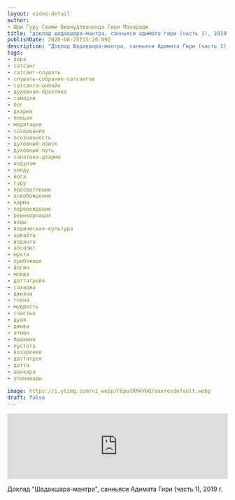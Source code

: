 ```yaml
---
layout: video-detail
author:
- Шри Гуру Свами Вишнудевананда Гири Махарадж
title: "доклад шадакшара-мантра, санньяси адимата гири (часть 1), 2019 г"
publishDate: 2020-08-25T15:20:09Z
description: "Доклад Шадакшара-мантра, санньяси Адимата Гири (часть 1), 2019 г."
tags: 
- вера
- сатсанг
- сатсанг-слушать
- слушать-собрание-сатсангов
- сатсанга-онлайн
- духовная-практика
- самадхи
- бог
- дхарма
- лекция
- медитация
- созерцание
- осознанность
- духовный-поиск
- духовный-путь
- санатана-дхарма
- индуизм
- хинду
- йога
- гуру
- просветление
- освобождение
- карма
- перерождение
- реинкорнация
- веды
- ведическая-культура
- адвайта
- веданта
- абсолют
- мукти
- прибежище
- йогин
- мокша
- даттатрейя
- сахаджа
- джняна
- гняна
- мудрость
- счастье
- душа
- джива
- атман
- брахман
- пустота
- воззрение
- даттатрея
- датта
- шанкара
- упанишады

image: https://i.ytimg.com/vi_webp/FbpolRM4YHQ/maxresdefault.webp
draft: false
---
```


<iframe width="100%" src="https://www.youtube.com/embed/FbpolRM4YHQ" frameborder="0" allowfullscreen=""></iframe> 

 Доклад "Шадакшара-мантра", санньяси Адимата Гири (часть 1), 2019 г.

  

 